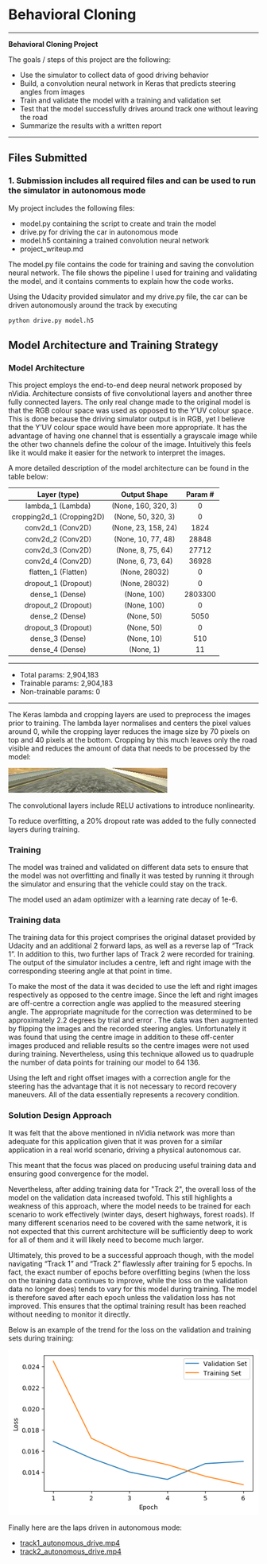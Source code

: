 # **Behavioral Cloning** 

---

**Behavioral Cloning Project**

The goals / steps of this project are the following:
* Use the simulator to collect data of good driving behavior
* Build, a convolution neural network in Keras that predicts steering angles from images
* Train and validate the model with a training and validation set
* Test that the model successfully drives around track one without leaving the road
* Summarize the results with a written report


[//]: # (Image References)

[image1]: ./assets/left_example.jpg "Cropped Left Camera Image"
[image2]: ./assets/right_example.jpg "Cropped Right Camera Image"
[image3]: ./assets/loss.png "Loss after each Epoch"


---
## Files Submitted

### 1. Submission includes all required files and can be used to run the simulator in autonomous mode

My project includes the following files:
* model.py containing the script to create and train the model
* drive.py for driving the car in autonomous mode
* model.h5 containing a trained convolution neural network 
* project_writeup.md

The model.py file contains the code for training and saving the convolution neural network. The file shows the pipeline I used for training and validating the model, and it contains comments to explain how the code works.

Using the Udacity provided simulator and my drive.py file, the car can be driven autonomously around the track by executing 
```sh
python drive.py model.h5
```

## Model Architecture and Training Strategy

### **Model Architecture**

This project employs the end-to-end deep neural network proposed by nVidia. Architecture consists of five convolutional layers and another three fully connected layers. The only real change made to the original model  is that the RGB colour space was used as opposed to the Y’UV colour space. This is done because the driving simulator output is in RGB, yet I believe that the Y’UV colour space would have been more appropriate.  It has the advantage of having one channel that is essentially a grayscale image while the other two channels define the colour of the image. Intuitively this feels like it would make it easier for the network to interpret the images.

A more detailed description of the model architecture can be found in the table below:


|Layer (type)                | Output Shape             | Param #   
|:--------------------------:|:-------------------------:|:-------:|
lambda_1 (Lambda)            |(None, 160, 320, 3)       |0       
cropping2d_1 (Cropping2D)    |(None, 50, 320, 3)        |0         
conv2d_1 (Conv2D)            |(None, 23, 158, 24)       |1824      
conv2d_2 (Conv2D)            |(None, 10, 77, 48)        |28848    
conv2d_3 (Conv2D)            |(None, 8, 75, 64)         |27712    
conv2d_4 (Conv2D)            |(None, 6, 73, 64)         |36928  
flatten_1 (Flatten)          |(None, 28032)             |0       
dropout_1 (Dropout)          |(None, 28032)             |0        
dense_1 (Dense)              |(None, 100)               |2803300   
dropout_2 (Dropout)          |(None, 100)               |0        
dense_2 (Dense)              |(None, 50)                |5050      
dropout_3 (Dropout)          |(None, 50)                |0         
dense_3 (Dense)              |(None, 10)                |510       
dense_4 (Dense)              |(None, 1)                 |11      

_______________________________________________________
- Total params: 2,904,183
- Trainable params: 2,904,183
- Non-trainable params: 0
_______________________________________________________

The Keras lambda and cropping layers are used to preprocess the images prior to training.  The lambda layer normalises and centers the pixel values around 0, while the cropping layer reduces the image size by 70 pixels on top and 40 pixels at the bottom. Cropping by this much leaves only the road visible and reduces the amount of data that needs to be processed by the model:

!['Example of cropped image'][image1]

The convolutional layers include RELU activations to introduce nonlinearity.

To reduce overfitting, a 20% dropout rate was added to the fully connected layers during training.

### **Training**

The model was trained and validated on different data sets to ensure that the model was not overfitting and finally it was tested by running it through the simulator and ensuring that the vehicle could stay on the track.

The model used an adam optimizer with a learning rate decay of 1e-6.

### **Training data**

The training data for this project comprises the original dataset provided by Udacity and an additional 2 forward laps, as well as a reverse lap of “Track 1”. In addition to this, two further laps of Track 2 were recorded for training. The output of the simulator includes a centre, left and right image with the corresponding steering angle at that point in time.

To make the most of the data it was decided to use the left and right images respectively as opposed to the centre image. Since the left and right images are off-centre a correction angle was applied to the measured steering angle. The appropriate magnitude for the correction was determined to be approximately 2.2 degrees by trial and error . The data was then augmented by flipping the images and the recorded steering angles. Unfortunately it was found that using the centre image in addition to these off-center images produced and reliable results so the centre images were not used during training.  Nevertheless, using this technique allowed us to quadruple the number of data points for training our model to 64 136.

Using the left and right offset images with a correction angle for the steering has the advantage that it is not necessary to record recovery maneuvers. All of the data essentially represents a recovery condition.

### **Solution Design Approach**

It was felt that the above mentioned in nVidia network was more than adequate for this application given that it was proven for a similar application in a real world scenario, driving a physical autonomous car. 

This meant that the focus was placed on producing useful training data and ensuring good convergence for the model. 

Nevertheless, after adding training data for "Track 2", the overall loss of the model on the validation data increased twofold. This still highlights a weakness of this approach, where the model needs to be trained for each scenario to work effectively (winter days, desert highways, forest roads). If many different scenarios need to be covered with the same network, it is not expected that this current architecture will be sufficiently deep to work for all of them and it will likely need to become much larger.

Ultimately, this proved to be a successful approach though, with the model navigating “Track 1” and “Track 2” flawlessly after training for 5 epochs. In fact, the exact number of epochs before overfitting begins (when the loss on the training data continues to improve, while the loss on the validation data no longer does) tends to vary for this model during training. The model is therefore saved after each epoch unless the validation loss has not improved.  This ensures that the optimal training result has been reached without needing to monitor it directly.

Below is an example of the trend for the loss on the validation and training sets during training:

!['Progression of loss after each epoch'][image3]

Finally here are the laps driven in autonomous mode:

- [track1_autonomous_drive.mp4](track1_autonomous_drive.mp4)
- [track2_autonomous_drive.mp4](track2_autonomous_drive.mp4)
